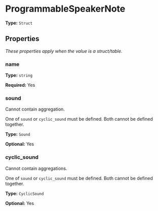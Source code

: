 # ProgrammableSpeakerNote

**Type:** `Struct`

## Properties

*These properties apply when the value is a struct/table.*

### name

**Type:** `string`

**Required:** Yes

### sound

Cannot contain aggregation.

One of `sound` or `cyclic_sound` must be defined. Both cannot be defined together.

**Type:** `Sound`

**Optional:** Yes

### cyclic_sound

Cannot contain aggregations.

One of `sound` or `cyclic_sound` must be defined. Both cannot be defined together.

**Type:** `CyclicSound`

**Optional:** Yes

